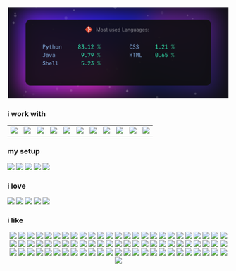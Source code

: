 ##

<p align="center"><img src="https://github.com/AlexBraguta/AlexBraguta/blob/main/languages.png" width="500"></p>

### i work with
<table>
  <tr>
    <td><a href="https://archlinux.org"><img src="https://cdn.jsdelivr.net/gh/devicons/devicon@latest/icons/archlinux/archlinux-original.svg" width="70"/></a></td>
    <td><a href="https://kernel.org"><img src="https://cdn.jsdelivr.net/gh/devicons/devicon@latest/icons/linux/linux-original.svg" width="70"/></a></td>
    <td><a href="https://www.gnu.org/software/bash/"><img src="https://cdn.jsdelivr.net/gh/devicons/devicon@latest/icons/bash/bash-original.svg" width="70"/></a></td>
    <td><a href="https://python.org"><img src="https://cdn.jsdelivr.net/gh/devicons/devicon@latest/icons/python/python-original.svg" width="70"/></a></td>
    <td><a href="https://www.jetbrains.com/pycharm/"><img src="https://cdn.jsdelivr.net/gh/devicons/devicon@latest/icons/pycharm/pycharm-original.svg" width="70"/></a></td>
    <td><a href="https://www.java.com"><img src="https://cdn.jsdelivr.net/gh/devicons/devicon@latest/icons/java/java-original.svg" width="70"/></a></td>
    <td><a href="https://aws.amazon.com"><img src="https://cdn.jsdelivr.net/gh/devicons/devicon@latest/icons/amazonwebservices/amazonwebservices-original-wordmark.svg" width="70"/></a></td>
    <td><a href="https://www.docker.com"><img src="https://cdn.jsdelivr.net/gh/devicons/devicon@latest/icons/docker/docker-plain.svg" width="70"/></a></td>
    <td><a href="https://streamlit.io"><img src="https://cdn.jsdelivr.net/gh/devicons/devicon@latest/icons/streamlit/streamlit-original.svg" width="70"/></a></td>
    <td><a href="https://pandas.pydata.org"><img src="https://cdn.jsdelivr.net/gh/devicons/devicon@latest/icons/pandas/pandas-original.svg" width="70"/></a></td>
    <td><a href="https://scikit-learn.org"><img src="https://cdn.jsdelivr.net/gh/devicons/devicon@latest/icons/scikitlearn/scikitlearn-original.svg" width="70"/></a></td>
  </tr>
</table>

### my setup

<img src="https://img.shields.io/badge/Arch%20Linux-1793D1.svg?style=for-the-badge&logo=Arch-Linux&logoColor=white" height="30"> <img src="https://img.shields.io/badge/Hyprland-58E1FF.svg?style=for-the-badge&logo=Hyprland&logoColor=black" height="30"> <img src="https://img.shields.io/badge/Wayland-FFBC00.svg?style=for-the-badge&logo=Wayland&logoColor=black" height="30"> <img src="https://img.shields.io/badge/PyCharm-000000.svg?style=for-the-badge&logo=PyCharm&logoColor=white" height="30"> <img src="https://img.shields.io/badge/Firefox-FF7139.svg?style=for-the-badge&logo=Firefox&logoColor=white" height="30"> 

### i love

<img src="https://img.shields.io/badge/Python-3776AB.svg?style=for-the-badge&logo=Python&logoColor=white" height="30"> <img src="https://img.shields.io/badge/Linux-FCC624.svg?style=for-the-badge&logo=Linux&logoColor=black" height="30"> <img src="https://img.shields.io/badge/Obsidian-7C3AED.svg?style=for-the-badge&logo=Obsidian&logoColor=white" height="30"> <img src="https://img.shields.io/badge/PlayStation-0070D1.svg?style=for-the-badge&logo=PlayStation&logoColor=white" height="30"> <img src="https://img.shields.io/badge/Steam-000000.svg?style=for-the-badge&logo=Steam&logoColor=white" height="30">

### i like

<p align="center">
<img src="https://img.shields.io/badge/Algorand-000000.svg?style=for-the-badge&logo=Algorand&logoColor=white" height="30">
  <img src="https://img.shields.io/badge/Amazon%20EC2-FF9900.svg?style=for-the-badge&logo=Amazon-EC2&logoColor=white" height="30">
  <img src="https://img.shields.io/badge/Amazon%20Web%20Services-232F3E.svg?style=for-the-badge&logo=Amazon-Web-Services&logoColor=white" height="30">
  <img src="https://img.shields.io/badge/Anaconda-44A833.svg?style=for-the-badge&logo=Anaconda&logoColor=white" height="30">
  <img src="https://img.shields.io/badge/Android-3DDC84.svg?style=for-the-badge&logo=Android&logoColor=white" height="30">
  <img src="https://img.shields.io/badge/Anthropic-191919.svg?style=for-the-badge&logo=Anthropic&logoColor=white" height="30">
  <img src="https://img.shields.io/badge/Apache%20Maven-C71A36.svg?style=for-the-badge&logo=Apache-Maven&logoColor=white" height="30">
  <img src="https://img.shields.io/badge/Apple-000000.svg?style=for-the-badge&logo=Apple&logoColor=white" height="30">
  <img src="https://img.shields.io/badge/Bitcoin-F7931A.svg?style=for-the-badge&logo=Bitcoin&logoColor=white" height="30">
  <img src="https://img.shields.io/badge/Binance-F0B90B.svg?style=for-the-badge&logo=Binance&logoColor=black" height="30">
  <img src="https://img.shields.io/badge/BitTorrent-050505.svg?style=for-the-badge&logo=BitTorrent&logoColor=white" height="30">
  <img src="https://img.shields.io/badge/Blockchain.com-121D33.svg?style=for-the-badge&logo=blockchaindotcom&logoColor=white" height="30">
  <img src="https://img.shields.io/badge/Bluesky-0285FF.svg?style=for-the-badge&logo=Bluesky&logoColor=white" height="30">
  <img src="https://img.shields.io/badge/Bose-000000.svg?style=for-the-badge&logo=Bose&logoColor=white" height="30">
  <img src="https://img.shields.io/badge/Cardano-0133AD.svg?style=for-the-badge&logo=Cardano&logoColor=white" height="30">
  <img src="https://img.shields.io/badge/Claude-D97757.svg?style=for-the-badge&logo=Claude&logoColor=white" height="30">
  <img src="https://img.shields.io/badge/Corsair-000000.svg?style=for-the-badge&logo=Corsair&logoColor=white" height="30">
  <img src="https://img.shields.io/badge/Coursera-0056D2.svg?style=for-the-badge&logo=Coursera&logoColor=white" height="30">
  <img src="https://img.shields.io/badge/CSS3-1572B6.svg?style=for-the-badge&logo=CSS3&logoColor=white" height="30">
  <img src="https://img.shields.io/badge/DaVinci%20Resolve-233A51.svg?style=for-the-badge&logo=DaVinci-Resolve&logoColor=white" height="30">
  <img src="https://img.shields.io/badge/Discord-5865F2.svg?style=for-the-badge&logo=Discord&logoColor=white" height="30">
  <img src="https://img.shields.io/badge/Docker-2496ED.svg?style=for-the-badge&logo=Docker&logoColor=white" height="30">
  <img src="https://img.shields.io/badge/Dolby-000000.svg?style=for-the-badge&logo=Dolby&logoColor=white" height="30">
  <img src="https://img.shields.io/badge/Ethereum-3C3C3D.svg?style=for-the-badge&logo=Ethereum&logoColor=white" height="30">
  <img src="https://img.shields.io/badge/Fedora-51A2DA.svg?style=for-the-badge&logo=Fedora&logoColor=white" height="30">
  <img src="https://img.shields.io/badge/foobar2000-000000.svg?style=for-the-badge&logo=foobar2000&logoColor=white" height="30">
  <img src="https://img.shields.io/badge/Git-F05032.svg?style=for-the-badge&logo=Git&logoColor=white" height="30">
  <img src="https://img.shields.io/badge/GitHub-181717.svg?style=for-the-badge&logo=GitHub&logoColor=white" height="30">
  <img src="https://img.shields.io/badge/GNU%20Bash-4EAA25.svg?style=for-the-badge&logo=GNU-Bash&logoColor=white" height="30">
  <img src="https://img.shields.io/badge/Goodreads-372213.svg?style=for-the-badge&logo=Goodreads&logoColor=white" height="30">
  <img src="https://img.shields.io/badge/Homebrew-FBB040.svg?style=for-the-badge&logo=Homebrew&logoColor=black" height="30">
  <img src="https://img.shields.io/badge/Hostinger-673DE6.svg?style=for-the-badge&logo=Hostinger&logoColor=white" height="30">
  <img src="https://img.shields.io/badge/HTML5-E34F26.svg?style=for-the-badge&logo=HTML5&logoColor=white" height="30">
  <img src="https://img.shields.io/badge/IMDb-F5C518.svg?style=for-the-badge&logo=IMDb&logoColor=black" height="30">
  <img src="https://img.shields.io/badge/IntelliJ%20IDEA-000000.svg?style=for-the-badge&logo=IntelliJ-IDEA&logoColor=white" height="30">
  <img src="https://img.shields.io/badge/JetBrains-000000.svg?style=for-the-badge&logo=JetBrains&logoColor=white" height="30">
  <img src="https://img.shields.io/badge/Jupyter-F37626.svg?style=for-the-badge&logo=Jupyter&logoColor=white" height="30">
  <img src="https://img.shields.io/badge/LG-A50034.svg?style=for-the-badge&logo=LG&logoColor=white" height="30">
  <img src="https://img.shields.io/badge/LibreOffice-18A303.svg?style=for-the-badge&logo=LibreOffice&logoColor=white" height="30">
  <img src="https://img.shields.io/badge/Litecoin-A6A9AA.svg?style=for-the-badge&logo=Litecoin&logoColor=white" height="30">
  <img src="https://img.shields.io/badge/macOS-000000.svg?style=for-the-badge&logo=macOS&logoColor=white" height="30">
  <img src="https://img.shields.io/badge/Markdown-000000.svg?style=for-the-badge&logo=Markdown&logoColor=white" height="30">
  <img src="https://img.shields.io/badge/Namecheap-DE3723.svg?style=for-the-badge&logo=Namecheap&logoColor=white" height="30">
  <img src="https://img.shields.io/badge/Neovim-57A143.svg?style=for-the-badge&logo=Neovim&logoColor=white" height="30">
  <img src="https://img.shields.io/badge/Notion-000000.svg?style=for-the-badge&logo=Notion&logoColor=white" height="30">
  <img src="https://img.shields.io/badge/NumPy-013243.svg?style=for-the-badge&logo=NumPy&logoColor=white" height="30">
  <img src="https://img.shields.io/badge/pandas-150458.svg?style=for-the-badge&logo=pandas&logoColor=white" height="30">
  <img src="https://img.shields.io/badge/Pine%20Script-00B453.svg?style=for-the-badge&logo=Pine-Script&logoColor=white" height="30">

  <img src="https://img.shields.io/badge/PrestaShop-DF0067.svg?style=for-the-badge&logo=PrestaShop&logoColor=white" height="30">
  <img src="https://img.shields.io/badge/Pytest-0A9EDC.svg?style=for-the-badge&logo=Pytest&logoColor=white" height="30">
  <img src="https://img.shields.io/badge/PyTorch-EE4C2C.svg?style=for-the-badge&logo=PyTorch&logoColor=white" height="30">
  <img src="https://img.shields.io/badge/Raycast-FF6363.svg?style=for-the-badge&logo=Raycast&logoColor=white" height="30">
  <img src="https://img.shields.io/badge/Republic%20of%20Gamers-FF0029.svg?style=for-the-badge&logo=Republic-of-Gamers&logoColor=white" height="30">
  <img src="https://img.shields.io/badge/Revolut-191C1F.svg?style=for-the-badge&logo=Revolut&logoColor=white" height="30">
  <img src="https://img.shields.io/badge/Samsung-1428A0.svg?style=for-the-badge&logo=Samsung&logoColor=white" height="30">
  <img src="https://img.shields.io/badge/scikitlearn-F7931E.svg?style=for-the-badge&logo=scikit-learn&logoColor=white" height="30">
  <img src="https://img.shields.io/badge/Selenium-43B02A.svg?style=for-the-badge&logo=Selenium&logoColor=white" height="30">
  <img src="https://img.shields.io/badge/Signal-3B45FD.svg?style=for-the-badge&logo=Signal&logoColor=white" height="30">
  <img src="https://img.shields.io/badge/Solana-9945FF.svg?style=for-the-badge&logo=Solana&logoColor=white" height="30">
  
  <img src="https://img.shields.io/badge/Stellar-7D00FF.svg?style=for-the-badge&logo=Stellar&logoColor=white" height="30">
  <img src="https://img.shields.io/badge/Streamlit-FF4B4B.svg?style=for-the-badge&logo=Streamlit&logoColor=white" height="30">
  <img src="https://img.shields.io/badge/Stremio-685CEE.svg?style=for-the-badge&logo=Stremio&logoColor=white" height="30">
  <img src="https://img.shields.io/badge/Sublime%20Text-FF9800.svg?style=for-the-badge&logo=Sublime-Text&logoColor=white" height="30">
  <img src="https://img.shields.io/badge/Sui-4DA2FF.svg?style=for-the-badge&logo=Sui&logoColor=white" height="30">
  <img src="https://img.shields.io/badge/Telegram-26A5E4.svg?style=for-the-badge&logo=Telegram&logoColor=white" height="30">
  <img src="https://img.shields.io/badge/Tether-50AF95.svg?style=for-the-badge&logo=Tether&logoColor=white" height="30">
  <img src="https://img.shields.io/badge/Todoist-E44332.svg?style=for-the-badge&logo=Todoist&logoColor=white" height="30">
  <img src="https://img.shields.io/badge/TradingView-131622.svg?style=for-the-badge&logo=TradingView&logoColor=white" height="30">
  <img src="https://img.shields.io/badge/Twitch-9146FF.svg?style=for-the-badge&logo=Twitch&logoColor=white" height="30">
  <img src="https://img.shields.io/badge/Ubuntu-E95420.svg?style=for-the-badge&logo=Ubuntu&logoColor=white" height="30">
  <img src="https://img.shields.io/badge/Udemy-A435F0.svg?style=for-the-badge&logo=Udemy&logoColor=white" height="30">
  <img src="https://img.shields.io/badge/Warp-01A4FF.svg?style=for-the-badge&logo=Warp&logoColor=white" height="30">
  <img src="https://img.shields.io/badge/Waze-33CCFF.svg?style=for-the-badge&logo=Waze&logoColor=white" height="30">
  <img src="https://img.shields.io/badge/Wine-800000.svg?style=for-the-badge&logo=Wine&logoColor=white" height="30">
  <img src="https://img.shields.io/badge/Wise-9FE870.svg?style=for-the-badge&logo=Wise&logoColor=black" height="30">
  <img src="https://img.shields.io/badge/Zapier-FF4F00.svg?style=for-the-badge&logo=Zapier&logoColor=white" height="30">
</p>


<!-- 

<p align="center">
<img src="https://img.shields.io/badge/Algorand-000000.svg?style=for-the-badge&logo=Algorand&logoColor=white" height="30"> <img src="https://img.shields.io/badge/Amazon%20EC2-FF9900.svg?style=for-the-badge&logo=Amazon-EC2&logoColor=white" height="30"> <img src="https://img.shields.io/badge/Amazon%20Web%20Services-232F3E.svg?style=for-the-badge&logo=Amazon-Web-Services&logoColor=white" height="30"> <img src="https://img.shields.io/badge/Anaconda-44A833.svg?style=for-the-badge&logo=Anaconda&logoColor=white" height="30"> <img src="https://img.shields.io/badge/Android-3DDC84.svg?style=for-the-badge&logo=Android&logoColor=white" height="30"> <img src="https://img.shields.io/badge/Anthropic-191919.svg?style=for-the-badge&logo=Anthropic&logoColor=white" height="30"> <img src="https://img.shields.io/badge/Apache%20Maven-C71A36.svg?style=for-the-badge&logo=Apache-Maven&logoColor=white" height="30"> <img src="https://img.shields.io/badge/Apple-000000.svg?style=for-the-badge&logo=Apple&logoColor=white" height="30"> <img src="https://img.shields.io/badge/Arch%20Linux-1793D1.svg?style=for-the-badge&logo=Arch-Linux&logoColor=white" height="30"> <img src="https://img.shields.io/badge/Bitcoin-F7931A.svg?style=for-the-badge&logo=Bitcoin&logoColor=white" height="30"> <img src="https://img.shields.io/badge/Binance-F0B90B.svg?style=for-the-badge&logo=Binance&logoColor=black" height="30"> <img src="https://img.shields.io/badge/BitTorrent-050505.svg?style=for-the-badge&logo=BitTorrent&logoColor=white" height="30"> <img src="https://img.shields.io/badge/Blockchain.com-121D33.svg?style=for-the-badge&logo=blockchaindotcom&logoColor=white" height="30"> <img src="https://img.shields.io/badge/Bluesky-0285FF.svg?style=for-the-badge&logo=Bluesky&logoColor=white" height="30"> <img src="https://img.shields.io/badge/Bose-000000.svg?style=for-the-badge&logo=Bose&logoColor=white" height="30"> <img src="https://img.shields.io/badge/Cardano-0133AD.svg?style=for-the-badge&logo=Cardano&logoColor=white" height="30"> <img src="https://img.shields.io/badge/Claude-D97757.svg?style=for-the-badge&logo=Claude&logoColor=white" height="30"> <img src="https://img.shields.io/badge/Corsair-000000.svg?style=for-the-badge&logo=Corsair&logoColor=white" height="30"> <img src="https://img.shields.io/badge/Coursera-0056D2.svg?style=for-the-badge&logo=Coursera&logoColor=white" height="30"> <img src="https://img.shields.io/badge/CSS3-1572B6.svg?style=for-the-badge&logo=CSS3&logoColor=white" height="30"> <img src="https://img.shields.io/badge/DaVinci%20Resolve-233A51.svg?style=for-the-badge&logo=DaVinci-Resolve&logoColor=white" height="30"> <img src="https://img.shields.io/badge/Discord-5865F2.svg?style=for-the-badge&logo=Discord&logoColor=white" height="30"> <img src="https://img.shields.io/badge/Docker-2496ED.svg?style=for-the-badge&logo=Docker&logoColor=white" height="30"> <img src="https://img.shields.io/badge/Dolby-000000.svg?style=for-the-badge&logo=Dolby&logoColor=white" height="30"> <img src="https://img.shields.io/badge/Ethereum-3C3C3D.svg?style=for-the-badge&logo=Ethereum&logoColor=white" height="30"> <img src="https://img.shields.io/badge/Fedora-51A2DA.svg?style=for-the-badge&logo=Fedora&logoColor=white" height="30"> <img src="https://img.shields.io/badge/Firefox-FF7139.svg?style=for-the-badge&logo=Firefox&logoColor=white" height="30"> <img src="https://img.shields.io/badge/foobar2000-000000.svg?style=for-the-badge&logo=foobar2000&logoColor=white" height="30"> <img src="https://img.shields.io/badge/Git-F05032.svg?style=for-the-badge&logo=Git&logoColor=white" height="30"> <img src="https://img.shields.io/badge/GitHub-181717.svg?style=for-the-badge&logo=GitHub&logoColor=white" height="30"> <img src="https://img.shields.io/badge/GNU%20Bash-4EAA25.svg?style=for-the-badge&logo=GNU-Bash&logoColor=white" height="30"> <img src="https://img.shields.io/badge/Goodreads-372213.svg?style=for-the-badge&logo=Goodreads&logoColor=white" height="30"> <img src="https://img.shields.io/badge/Homebrew-FBB040.svg?style=for-the-badge&logo=Homebrew&logoColor=black" height="30"> <img src="https://img.shields.io/badge/Hostinger-673DE6.svg?style=for-the-badge&logo=Hostinger&logoColor=white" height="30"> <img src="https://img.shields.io/badge/HTML5-E34F26.svg?style=for-the-badge&logo=HTML5&logoColor=white" height="30"> <img src="https://img.shields.io/badge/Hyprland-58E1FF.svg?style=for-the-badge&logo=Hyprland&logoColor=black" height="30"> <img src="https://img.shields.io/badge/IMDb-F5C518.svg?style=for-the-badge&logo=IMDb&logoColor=black" height="30"> <img src="https://img.shields.io/badge/IntelliJ%20IDEA-000000.svg?style=for-the-badge&logo=IntelliJ-IDEA&logoColor=white" height="30"> <img src="https://img.shields.io/badge/JetBrains-000000.svg?style=for-the-badge&logo=JetBrains&logoColor=white" height="30"> <img src="https://img.shields.io/badge/Jupyter-F37626.svg?style=for-the-badge&logo=Jupyter&logoColor=white" height="30"> <img src="https://img.shields.io/badge/LG-A50034.svg?style=for-the-badge&logo=LG&logoColor=white" height="30"> <img src="https://img.shields.io/badge/LibreOffice-18A303.svg?style=for-the-badge&logo=LibreOffice&logoColor=white" height="30"> <img src="https://img.shields.io/badge/Linux-FCC624.svg?style=for-the-badge&logo=Linux&logoColor=black" height="30"> <img src="https://img.shields.io/badge/Litecoin-A6A9AA.svg?style=for-the-badge&logo=Litecoin&logoColor=white" height="30"> <img src="https://img.shields.io/badge/macOS-000000.svg?style=for-the-badge&logo=macOS&logoColor=white" height="30"> <img src="https://img.shields.io/badge/Markdown-000000.svg?style=for-the-badge&logo=Markdown&logoColor=white" height="30"> <img src="https://img.shields.io/badge/Namecheap-DE3723.svg?style=for-the-badge&logo=Namecheap&logoColor=white" height="30"> <img src="https://img.shields.io/badge/Neovim-57A143.svg?style=for-the-badge&logo=Neovim&logoColor=white" height="30"> <img src="https://img.shields.io/badge/Notion-000000.svg?style=for-the-badge&logo=Notion&logoColor=white" height="30"> <img src="https://img.shields.io/badge/NumPy-013243.svg?style=for-the-badge&logo=NumPy&logoColor=white" height="30"> <img src="https://img.shields.io/badge/Obsidian-7C3AED.svg?style=for-the-badge&logo=Obsidian&logoColor=white" height="30"> <img src="https://img.shields.io/badge/pandas-150458.svg?style=for-the-badge&logo=pandas&logoColor=white" height="30"> <img src="https://img.shields.io/badge/Pine%20Script-00B453.svg?style=for-the-badge&logo=Pine-Script&logoColor=white" height="30"> <img src="https://img.shields.io/badge/PlayStation-0070D1.svg?style=for-the-badge&logo=PlayStation&logoColor=white" height="30"> <img src="https://img.shields.io/badge/PrestaShop-DF0067.svg?style=for-the-badge&logo=PrestaShop&logoColor=white" height="30"> <img src="https://img.shields.io/badge/PyCharm-000000.svg?style=for-the-badge&logo=PyCharm&logoColor=white" height="30"> <img src="https://img.shields.io/badge/Pytest-0A9EDC.svg?style=for-the-badge&logo=Pytest&logoColor=white" height="30"> <img src="https://img.shields.io/badge/Python-3776AB.svg?style=for-the-badge&logo=Python&logoColor=white" height="30"> <img src="https://img.shields.io/badge/PyTorch-EE4C2C.svg?style=for-the-badge&logo=PyTorch&logoColor=white" height="30"> <img src="https://img.shields.io/badge/Raycast-FF6363.svg?style=for-the-badge&logo=Raycast&logoColor=white" height="30"> <img src="https://img.shields.io/badge/Republic%20of%20Gamers-FF0029.svg?style=for-the-badge&logo=Republic-of-Gamers&logoColor=white" height="30"> <img src="https://img.shields.io/badge/Revolut-191C1F.svg?style=for-the-badge&logo=Revolut&logoColor=white" height="30"> <img src="https://img.shields.io/badge/Samsung-1428A0.svg?style=for-the-badge&logo=Samsung&logoColor=white" height="30"> <img src="https://img.shields.io/badge/scikitlearn-F7931E.svg?style=for-the-badge&logo=scikit-learn&logoColor=white" height="30"> <img src="https://img.shields.io/badge/Selenium-43B02A.svg?style=for-the-badge&logo=Selenium&logoColor=white" height="30"> <img src="https://img.shields.io/badge/Signal-3B45FD.svg?style=for-the-badge&logo=Signal&logoColor=white" height="30"> <img src="https://img.shields.io/badge/Solana-9945FF.svg?style=for-the-badge&logo=Solana&logoColor=white" height="30"> <img src="https://img.shields.io/badge/Steam-000000.svg?style=for-the-badge&logo=Steam&logoColor=white" height="30"> <img src="https://img.shields.io/badge/Stellar-7D00FF.svg?style=for-the-badge&logo=Stellar&logoColor=white" height="30"> <img src="https://img.shields.io/badge/Streamlit-FF4B4B.svg?style=for-the-badge&logo=Streamlit&logoColor=white" height="30"> <img src="https://img.shields.io/badge/Stremio-685CEE.svg?style=for-the-badge&logo=Stremio&logoColor=white" height="30"> <img src="https://img.shields.io/badge/Sublime%20Text-FF9800.svg?style=for-the-badge&logo=Sublime-Text&logoColor=white" height="30"> <img src="https://img.shields.io/badge/Sui-4DA2FF.svg?style=for-the-badge&logo=Sui&logoColor=white" height="30"> <img src="https://img.shields.io/badge/Telegram-26A5E4.svg?style=for-the-badge&logo=Telegram&logoColor=white" height="30"> <img src="https://img.shields.io/badge/Tether-50AF95.svg?style=for-the-badge&logo=Tether&logoColor=white" height="30"> <img src="https://img.shields.io/badge/Todoist-E44332.svg?style=for-the-badge&logo=Todoist&logoColor=white" height="30"> <img src="https://img.shields.io/badge/TradingView-131622.svg?style=for-the-badge&logo=TradingView&logoColor=white" height="30"> <img src="https://img.shields.io/badge/Twitch-9146FF.svg?style=for-the-badge&logo=Twitch&logoColor=white" height="30"> <img src="https://img.shields.io/badge/Ubuntu-E95420.svg?style=for-the-badge&logo=Ubuntu&logoColor=white" height="30"> <img src="https://img.shields.io/badge/Udemy-A435F0.svg?style=for-the-badge&logo=Udemy&logoColor=white" height="30"> <img src="https://img.shields.io/badge/Warp-01A4FF.svg?style=for-the-badge&logo=Warp&logoColor=white" height="30"> <img src="https://img.shields.io/badge/Wayland-FFBC00.svg?style=for-the-badge&logo=Wayland&logoColor=black" height="30"> <img src="https://img.shields.io/badge/Waze-33CCFF.svg?style=for-the-badge&logo=Waze&logoColor=white" height="30"> <img src="https://img.shields.io/badge/Wine-800000.svg?style=for-the-badge&logo=Wine&logoColor=white" height="30"> <img src="https://img.shields.io/badge/Wise-9FE870.svg?style=for-the-badge&logo=Wise&logoColor=black" height="30"> <img src="https://img.shields.io/badge/Zapier-FF4F00.svg?style=for-the-badge&logo=Zapier&logoColor=white" height="30">
</p>

-->

<!--
**AlexBraguta/AlexBraguta** is a ✨ _special_ ✨ repository because its `README.md` (this file) appears on your GitHub profile.

Here are some ideas to get you started:

- 🔭 I’m currently working on ...
- 🌱 I’m currently learning ...
- 👯 I’m looking to collaborate on ...
- 🤔 I’m looking for help with ...
- 💬 Ask me about ...
- 📫 How to reach me: ...
- 😄 Pronouns: ...
- ⚡ Fun fact: ...
-->
